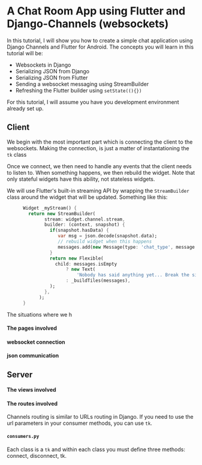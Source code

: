 # A Chat Room App using Flutter and Django-Channels (websockets)

In this tutorial, I will show you how to create a
simple chat application using Django Channels and Flutter for Android.
The concepts you will learn in this tutorial will be:

* Websockets in Django
* Serializing JSON from Django
* Serializing JSON from Flutter
* Sending a websocket messaging using StreamBuilder
* Refreshing the Flutter builder using `setState((){})`

For this tutorial, I will assume you have you development
environment already set up.

## Client

We begin with the most important part which is connecting 
the client to the websockets. Making the connection,
is just a matter of instantationing the `tk` class

Once we connect, we then need to handle any events 
that the client needs to listen to. When something happens,
we then rebuild the widget. Note that only stateful widgets
have this ability, not stateless widgets.

We will use Flutter's built-in streaming API by wrapping
the  `StreamBuilder` class around the widget that will be
updated. Something like this:

```dart
      Widget _myStream() {
        return new StreamBuilder(
              stream: widget.channel.stream,
              builder: (context, snapshot) {
                if(snapshot.hasData) {
                   var msg = json.decode(snapshot.data);
                   // rebuild widget when this happens
                   messages.add(new Message(type: 'chat_type', message: msg['message'], user: msg['user']));
                }
                return new Flexible(
                  child: messages.isEmpty
                      ? new Text(
                          'Nobody has said anything yet... Break the silence!')
                      : _buildTiles(messages),
                );
              },
            );
      }
``` 

The situations where we h

#### The pages involved

#### websocket connection

#### json communication



## Server

#### The views involved



#### The routes involved

Channels routing is similar to URLs routing in Django. 
If you need to use the url parameters in your consumer methods, 
you can use `tk`. 


#### `consumers.py`

Each class is a `tk` and within each class you must define
three methods: connect, disconnect, tk.

